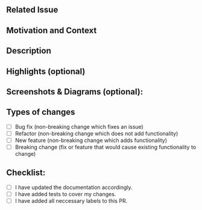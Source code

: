 <!--- Provide a general summary of your changes in the Title above -->


## Related Issue
<!--- This project only accepts pull requests related to open issues -->
<!--- If suggesting a new feature or change, please discuss it in an issue first -->
<!--- If fixing a bug, there should be an issue describing it with steps to reproduce -->
<!--- Please link to the issue here: -->

## Motivation and Context
<!--- Why is this change required? What problem does it solve? -->

## Description
<!--- Describe your changes in detail -->

## Highlights (optional)
<!--- Is there anything you would like to highlight from your implementation? -->
<!--- You can describe in detail how you tested your changes. -->
<!--- You can add details of your testing environment, and the tests you ran to -->
<!--- see how your change affects other areas of the code, etc. -->

## Screenshots & Diagrams (optional):

## Types of changes
<!--- What types of changes does your code introduce? Put an `x` in all the boxes that apply: -->
- [ ] Bug fix (non-breaking change which fixes an issue)
- [ ] Refactor (non-breaking change which does not add functionality)
- [ ] New feature (non-breaking change which adds functionality)
- [ ] Breaking change (fix or feature that would cause existing functionality to change)

## Checklist:
<!--- Go over all the following points, and put an `x` in all the boxes that apply. -->
<!--- If you're unsure about any of these, don't hesitate to ask. We're here to help! -->
- [ ] I have updated the documentation accordingly.
- [ ] I have added tests to cover my changes.
- [ ] I have added all neccessary labels to this PR.
